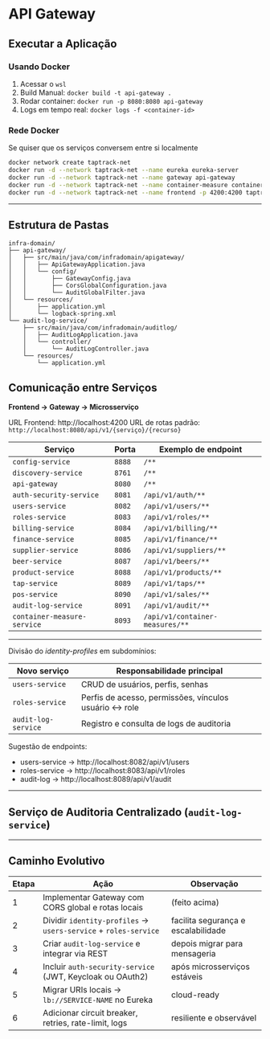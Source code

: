 # API Gateway

## Executar a Aplicação

### Usando Docker

1. Acessar o `wsl`
2. Build Manual: `docker build -t api-gateway .`
3. Rodar container: `docker run -p 8080:8080 api-gateway`
4. Logs em tempo real: `docker logs -f <container-id>`

### Rede Docker

Se quiser que os serviços conversem entre si localmente

```bash
docker network create taptrack-net
docker run -d --network taptrack-net --name eureka eureka-server
docker run -d --network taptrack-net --name gateway api-gateway
docker run -d --network taptrack-net --name container-measure container-measure-service
docker run -d --network taptrack-net --name frontend -p 4200:4200 taptrack-frontend
```

---

## Estrutura de Pastas

```
infra-domain/
├── api-gateway/
│   ├── src/main/java/com/infradomain/apigateway/
│   │   ├── ApiGatewayApplication.java
│   │   └── config/
│   │       ├── GatewayConfig.java
│   │       ├── CorsGlobalConfiguration.java
│   │       └── AuditGlobalFilter.java
│   └── resources/
│       ├── application.yml
│       └── logback-spring.xml
└── audit-log-service/
    ├── src/main/java/com/infradomain/auditlog/
    │   ├── AuditLogApplication.java
    │   └── controller/
    │       └── AuditLogController.java
    └── resources/
        └── application.yml
```

## Comunicação entre Serviços

**Frontend → Gateway → Microsserviço**

URL Frontend: http://localhost:4200
URL de rotas padrão: `http://localhost:8080/api/v1/{serviço}/{recurso}`

| Serviço                     | Porta  | Exemplo de endpoint             |
|-----------------------------|--------|---------------------------------|
| `config-service`            | `8888` | `/**`                           |
| `discovery-service`         | `8761` | `/**`                           |
| `api-gateway`               | `8080` | `/**`                           |
| `auth-security-service`     | `8081` | `/api/v1/auth/**`               |
| `users-service`             | `8082` | `/api/v1/users/**`              |
| `roles-service`             | `8083` | `/api/v1/roles/**`              |
| `billing-service`           | `8084` | `/api/v1/billing/**`            |
| `finance-service`           | `8085` | `/api/v1/finance/**`            |
| `supplier-service`          | `8086` | `/api/v1/suppliers/**`          |
| `beer-service`              | `8087` | `/api/v1/beers/**`              |
| `product-service`           | `8088` | `/api/v1/products/**`           |
| `tap-service`               | `8089` | `/api/v1/taps/**`               |
| `pos-service`               | `8090` | `/api/v1/sales/**`              |
| `audit-log-service`         | `8091` | `/api/v1/audit/**`              |
| `container-measure-service` | `8093` | `/api/v1/container-measures/**` |

---

Divisão do _identity-profiles_ em subdomínios:

| Novo serviço        | Responsabilidade principal                            |
|---------------------|-------------------------------------------------------|
| `users-service`     | CRUD de usuários, perfis, senhas                      |
| `roles-service`     | Perfis de acesso, permissões, vínculos usuário ↔ role |
| `audit-log-service` | Registro e consulta de logs de auditoria              |

Sugestão de endpoints:

* users-service → http://localhost:8082/api/v1/users
* roles-service → http://localhost:8083/api/v1/roles
* audit-log → http://localhost:8089/api/v1/audit

---

## Serviço de Auditoria Centralizado (`audit-log-service`)

---

## Caminho Evolutivo

| Etapa | Ação                                                            | Observação                          |
|-------|-----------------------------------------------------------------|-------------------------------------|
| 1     | Implementar Gateway com CORS global e rotas locais              | (feito acima)                       |
| 2     | Dividir `identity-profiles` → `users-service` + `roles-service` | facilita segurança e escalabilidade |
| 3     | Criar `audit-log-service` e integrar via REST                   | depois migrar para mensageria       |
| 4     | Incluir `auth-security-service` (JWT, Keycloak ou OAuth2)       | após microsserviços estáveis        |
| 5     | Migrar URIs locais → `lb://SERVICE-NAME` no Eureka              | cloud-ready                         |
| 6     | Adicionar circuit breaker, retries, rate-limit, logs            | resiliente e observável             |
